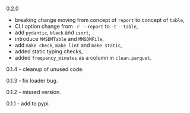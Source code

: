 0.2.0
- breaking change moving from concept of `report` to concept of `table`,
- CLI option change from `-r --report` to `-t` `--table`,
- add `pydantic`, `black` and `isort`,
- introduce `MMSDMTable` and `MMSDMFile`,
- add `make check`, `make lint` and `make static`,
- added static typing checks,
- added `frequency_minutes` as a column in `clean.parquet`.

0.1.4 - cleanup of unused code.

0.1.3 - fix loader bug.

0.1.2 - missed version.

0.1.1 - add to pypi.
